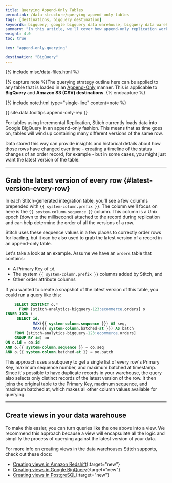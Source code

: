 ```yaml
---
title: Querying Append-Only Tables
permalink: /data-structure/querying-append-only-tables
tags: [destinations, bigquery_destination]
keywords: bigquery, google bigquery data warehouse, bigquery data warehouse, bigquery etl, etl to bigquery, append-only, append only, query append only
summary: "In this article, we'll cover how append-only replication works and how to account for it in your queries."
weight: 4.0
toc: true

key: "append-only-querying"

destination: "BigQuery"
---
```

{% include misc/data-files.html %}

{% capture note %}The querying strategy outline here can be applied to any table that is loaded in an <a href="#" data-toggle="tooltip" data-original-title="{{site.data.tooltips.append-only-rep}}">Append-Only</a> manner. This is applicable to **BigQuery** and **Amazon S3 (CSV) destinations**. {% endcapture %}

{% include note.html type="single-line" content=note %}

{{ site.data.tooltips.append-only-rep }}

For tables using Incremental Replication, Stitch currently loads data into Google BigQuery in an append-only fashion. This means that as time goes on, tables will wind up containing many different versions of the same row.

Data stored this way can provide insights and historical details about how those rows have changed over time - creating a timeline of the status changes of an order record, for example - but in some cases, you might just want the latest version of the table.

---

## Grab the latest version of every row {#latest-version-every-row}

In each Stitch-generated integration table, you'll see a few columns prepended with `{{ system-column.prefix }}`. The column we'll focus on here is the `{{ system-column.sequence }}` column. This column is a Unix epoch (down to the millisecond) attached to the record during replication and can help determine the order of all the versions of a row.

Stitch uses these sequence values in a few places to correctly order rows for loading, but it can be also used to grab the latest version of a record in an append-only table.

Let's take a look at an example. Assume we have an `orders` table that contains:

- A Primary Key of `id`,
- The system `{{ system-column.prefix }}` columns added by Stitch, and
- Other order attribute columns

If you wanted to create a snapshot of the latest version of this table, you could run a query like this:

```sql
    SELECT DISTINCT o.*
      FROM [stitch-analytics-bigquery-123:ecommerce.orders] o
INNER JOIN (
     SELECT id,
            MAX({{ system-column.sequence }}) AS seq,
            MAX({{ system-column.batched-at }}) AS batch
    FROM [stitch-analytics-bigquery-123:ecommerce.orders]
    GROUP BY id) oo
ON o.id = oo.id
AND o.{{ system-column.sequence }} = oo.seq
AND o.{{ system-column.batched-at }} = oo.batch
```

This approach uses a subquery to get a single list of every row's Primary Key, maximum sequence number, and maximum batched at timestamp. Since it's possible to have duplicate records in your warehouse, the query also selects only distinct records of the latest version of the row. It then joins the original table to the Primary Key, maximum sequence, and maximum batched at, which makes all other column values available for querying.

---

## Create views in your data warehouse

To make this easier, you can turn queries like the one above into a view. We recommend this approach because a view will encapsulate all the logic and simplify the process of querying against the latest version of your data.

For more info on creating views in the data warehouses Stitch supports, check out these docs:

- [Creating views in Amazon Redshift](http://docs.aws.amazon.com/redshift/latest/dg/r_CREATE_VIEW.html){:target="new"}
- [Creating views in Google BigQuery](https://cloud.google.com/bigquery/querying-data#views){:target="new"}
- [Creating views in PostgreSQL](https://www.postgresql.org/docs/9.4/static/sql-createview.html){:target="new"}